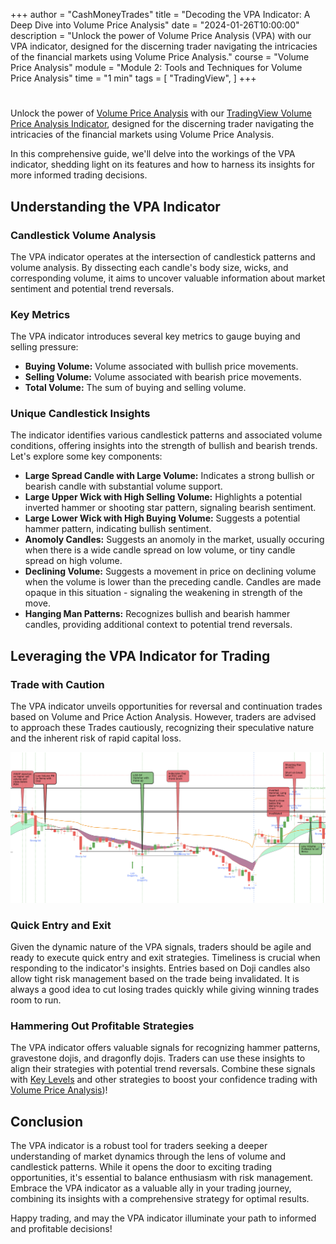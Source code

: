 +++
author = "CashMoneyTrades"
title = "Decoding the VPA Indicator: A Deep Dive into Volume Price Analysis"
date = "2024-01-26T10:00:00"
description = "Unlock the power of Volume Price Analysis (VPA) with our VPA indicator, designed for the discerning trader navigating the intricacies of the financial markets using Volume Price Analysis."
course = "Volume Price Analysis"
module = "Module 2: Tools and Techniques for Volume Price Analysis"
time = "1 min"
tags = [
   "TradingView",
]
+++

# 

Unlock the power of [Volume Price Analysis](/courses/mastering-volume-price-analysis-for-day-trading/) with our [TradingView Volume Price Analysis Indicator](https://www.tradingview.com/script/5VDKXEdJ-VPA/), designed for the discerning trader navigating the intricacies of the financial markets using Volume Price Analysis. 

In this comprehensive guide, we'll delve into the workings of the VPA indicator, shedding light on its features and how to harness its insights for more informed trading decisions.

## Understanding the VPA Indicator

### Candlestick Volume Analysis
The VPA indicator operates at the intersection of candlestick patterns and volume analysis. By dissecting each candle's body size, wicks, and corresponding volume, it aims to uncover valuable information about market sentiment and potential trend reversals.

### Key Metrics
The VPA indicator introduces several key metrics to gauge buying and selling pressure:

- **Buying Volume:** Volume associated with bullish price movements.
- **Selling Volume:** Volume associated with bearish price movements.
- **Total Volume:** The sum of buying and selling volume.

### Unique Candlestick Insights
The indicator identifies various candlestick patterns and associated volume conditions, offering insights into the strength of bullish and bearish trends. Let's explore some key components:

- **Large Spread Candle with Large Volume:** Indicates a strong bullish or bearish candle with substantial volume support.
- **Large Upper Wick with High Selling Volume:** Highlights a potential inverted hammer or shooting star pattern, signaling bearish sentiment.
- **Large Lower Wick with High Buying Volume:** Suggests a potential hammer pattern, indicating bullish sentiment.
- **Anomoly Candles:** Suggests an anomoly in the market, usually occuring when there is a wide candle spread on low volume, or tiny candle spread on high volume.
- **Declining Volume:** Suggests a movement in price on declining volume when the volume is lower than the preceding candle. Candles are made opaque in this situation - signaling the weakening in strength of the move.
- **Hanging Man Patterns:** Recognizes bullish and bearish hammer candles, providing additional context to potential trend reversals.

## Leveraging the VPA Indicator for Trading

### Trade with Caution
The VPA indicator unveils opportunities for reversal and continuation trades based on Volume and Price Action Analysis. However, traders are advised to approach these Trades cautiously, recognizing their speculative nature and the inherent risk of rapid capital loss.

![VPA TradingView Chart](images/tradingview_chart.png)

### Quick Entry and Exit
Given the dynamic nature of the VPA signals, traders should be agile and ready to execute quick entry and exit strategies. Timeliness is crucial when responding to the indicator's insights.  Entries based on Doji candles also allow tight risk management based on the trade being invalidated.  It is always a good idea to cut losing trades quickly while giving winning trades room to run.

### Hammering Out Profitable Strategies
The VPA indicator offers valuable signals for recognizing hammer patterns, gravestone dojis, and dragonfly dojis. Traders can use these insights to align their strategies with potential trend reversals.  Combine these signals with [Key Levels](/tools/key-levels/) and other strategies to boost your confidence trading with [Volume Price Analysis](/education/what-is-volume-price-analysis/))!

## Conclusion

The VPA indicator is a robust tool for traders seeking a deeper understanding of market dynamics through the lens of volume and candlestick patterns. While it opens the door to exciting trading opportunities, it's essential to balance enthusiasm with risk management. Embrace the VPA indicator as a valuable ally in your trading journey, combining its insights with a comprehensive strategy for optimal results.

Happy trading, and may the VPA indicator illuminate your path to informed and profitable decisions!
